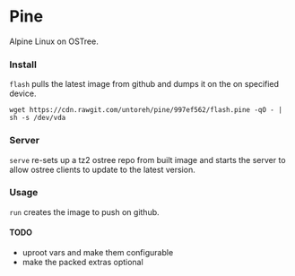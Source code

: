 # Pine
Alpine Linux on OSTree.

### Install
`flash` pulls the latest image from github and dumps it
on the on specified device.

```
wget https://cdn.rawgit.com/untoreh/pine/997ef562/flash.pine -qO - | sh -s /dev/vda
```


### Server
`serve` re-sets up a tz2 ostree repo from built image and 
starts the server to allow ostree clients to update to
the latest version.

### Usage
`run` creates the image to push on github.

#### TODO
- uproot vars and make them configurable
- make the packed extras optional
